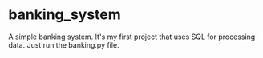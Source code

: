 # banking_system
A simple banking system. It's my first project that uses SQL for processing data. Just run the banking.py file.
